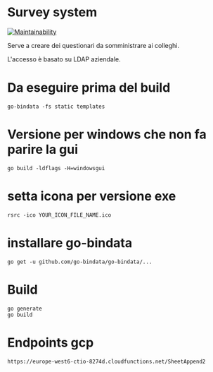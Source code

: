 # Survey system
[![Maintainability](https://api.codeclimate.com/v1/badges/988f3974aa0eb7372050/maintainability)](https://codeclimate.com/github/axamon/surveysystem/maintainability)

Serve a creare dei questionari da somministrare ai colleghi.

L'accesso è basato su LDAP aziendale.

# Da eseguire prima del build
    go-bindata -fs static templates

# Versione per windows che non fa parire la gui
    go build -ldflags -H=windowsgui

# setta icona per versione exe
    rsrc -ico YOUR_ICON_FILE_NAME.ico

# installare go-bindata
    go get -u github.com/go-bindata/go-bindata/...

# Build
    go generate
    go build

# Endpoints gcp
    https://europe-west6-ctio-8274d.cloudfunctions.net/SheetAppend2

